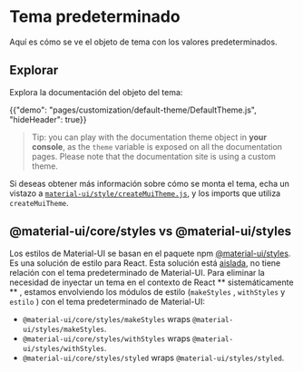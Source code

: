 # Tema predeterminado

<p class="description">Aquí es cómo se ve el objeto de tema con los valores predeterminados.</p>

## Explorar

Explora la documentación del objeto del tema:

{{"demo": "pages/customization/default-theme/DefaultTheme.js", "hideHeader": true}}

> Tip: you can play with the documentation theme object in **your console**, as the `theme` variable is exposed on all the documentation pages. Please note that the documentation site is using a custom theme.

Si deseas obtener más información sobre cómo se monta el tema, echa un vistazo a [`material-ui/style/createMuiTheme.js`](https://github.com/mui-org/material-ui/blob/master/packages/material-ui/src/styles/createMuiTheme.js), y los imports que utiliza `createMuiTheme`.

## @material-ui/core/styles vs @material-ui/styles

Los estilos de Material-UI se basan en el paquete npm [@material-ui/styles](/styles/basics/). Es una solución de estilo para React. Esta solución está [aislada](https://bundlephobia.com/result?p=@material-ui/styles), no tiene relación con el tema predeterminado de Material-UI. Para eliminar la necesidad de inyectar un tema en el contexto de React ** sistemáticamente ** , estamos envolviendo los módulos de estilo (` makeStyles ` , ` withStyles ` y ` estilo ` ) con el tema predeterminado de Material-UI:

- `@material-ui/core/styles/makeStyles` wraps `@material-ui/styles/makeStyles`.
- `@material-ui/core/styles/withStyles` wraps `@material-ui/styles/withStyles`.
- `@material-ui/core/styles/styled` wraps `@material-ui/styles/styled`.